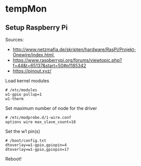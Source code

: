 # tempMon

## Setup Raspberry Pi
Sources: 
* http://www.netzmafia.de/skripten/hardware/RasPi/Projekt-Onewire/index.html, 
* https://www.raspberrypi.org/forums/viewtopic.php?f=44&t=65137&start=50#p1185342
* https://pinout.xyz/

Load kernel modules
```
# /etc/modules
w1-gpio pullup=1
w1-therm
```

Set maximum number of node for the driver
```
# /etc/modprobe.d/1-wire.conf 
options wire max_slave_count=18
```

Set the w1 pin(s)
```
# /boot/config.txt
dtoverlay=w1-gpio,gpiopin=4
dtoverlay=w1-gpio,gpiopin=17
```

Reboot!
